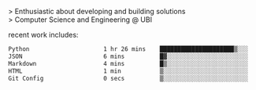 
<!--<img width="1415" height="100" alt="blu" src="https://github.com/rdsilva01/rdsilva01/assets/101207588/deb060e5-d035-4f09-b511-e3f50605b207">-->

\> Enthusiastic about developing and building solutions <br>
\> Computer Science and Engineering @ UBI

<!-- <a href="https://www.rodrigosilva.live/">personal website</a> 🏁 -->

<!-- ![](https://komarev.com/ghpvc/?username=rdsilva01) -->

recent work includes:
<!--START_SECTION:waka-->

```txt
Python                     1 hr 26 mins    █████████████████████▒░░░   85.46 %
JSON                       6 mins          █▓░░░░░░░░░░░░░░░░░░░░░░░   06.29 %
Markdown                   4 mins          █▒░░░░░░░░░░░░░░░░░░░░░░░   04.93 %
HTML                       1 min           ▒░░░░░░░░░░░░░░░░░░░░░░░░   01.11 %
Git Config                 0 secs          ▒░░░░░░░░░░░░░░░░░░░░░░░░   00.98 %
```

<!--END_SECTION:waka-->

